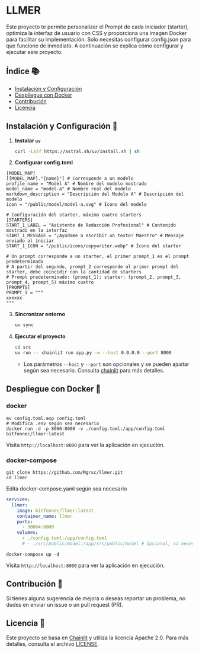 # LLMER

Este proyecto te permite personalizar el Prompt de cada iniciador (starter), optimiza la interfaz de usuario con CSS y proporciona una imagen Docker para facilitar su implementación. Solo necesitas configurar config.json para que funcione de inmediato. A continuación se explica cómo configurar y ejecutar este proyecto.

## Índice 📚

- [Instalación y Configuración](#instalación-y-configuración)
- [Despliegue con Docker](#despliegue-con-docker)
- [Contribución](#contribución)
- [Licencia](#licencia)

## Instalación y Configuración 🚀

1. **Instalar `uv`**
    ```sh
    curl -LsSf https://astral.sh/uv/install.sh | sh
    ```

2. **Configurar config.toml**
```
[MODEL_MAP]
[[MODEL_MAP]."{name}"] # Corresponde a un modelo
profile_name = "Model A" # Nombre del modelo mostrado
model_name = "model-a" # Nombre real del modelo
markdown_description = "Descripción del Modelo A" # Descripción del modelo
icon = "/public/model/model-a.svg" # Ícono del modelo

# Configuración del starter, máximo cuatro starters
[STARTERS] 
START_1_LABEL = "Asistente de Redacción Profesional" # Contenido mostrado en la interfaz
START_1_MESSAGE = "¡Ayúdame a escribir un texto! Maestro" # Mensaje enviado al iniciar
START_1_ICON = "/public/icons/copywriter.webp" # Ícono del starter

# Un prompt corresponde a un starter, el primer prompt_1 es el prompt predeterminado
# A partir del segundo, prompt_2 corresponde al primer prompt del starter, debe coincidir con la cantidad de starters
# Prompt predeterminado: (prompt_1); starter: (prompt_2, prompt_3, prompt_4, prompt_5) máximo cuatro
[PROMPTS]
PROMPT_1 = """
xxxxxx
"""

```

3. **Sincronizar entorno**
    ```sh
    uv sync
    ```

4. **Ejecutar el proyecto**
    ```sh
    cd src
    uv run -- chainlit run app.py -w --host 0.0.0.0 --port 8000
    ```
    - Los parámetros `--host` y `--port` son opcionales y se pueden ajustar según sea necesario. Consulta [chainlit](https://docs.chainlit.io/backend/command-line) para más detalles.

## Despliegue con Docker 🐳

### docker
```shell
mv config.toml.exp config.toml
# Modifica .env según sea necesario
docker run -d -p 8000:8000 -v ./config.toml:/app/config.toml bitfennec/llmer:latest
```
Visita `http://localhost:8000` para ver la aplicación en ejecución.

### docker-compose

```shell
git clone https://github.com/Mgrsc/llmer.git
cd llmer
```
Edita docker-compose.yaml según sea necesario
```yaml
services:
  llmer:
    image: bitfennec/llmer:latest
    container_name: llmer
    ports:
      - 30004:8000
    volumes:
      - ./config.toml:/app/config.toml
      # - ./src/public/model:/app/src/public/model # Opcional, si necesitas agregar íconos
```
```shell
docker-compose up -d
```

Visita `http://localhost:8000` para ver la aplicación en ejecución.

## Contribución 🤝

Si tienes alguna sugerencia de mejora o deseas reportar un problema, no dudes en enviar un issue o un pull request (PR).

## Licencia 📄

Este proyecto se basa en [Chainlit](https://github.com/Chainlit/Chainlit) y utiliza la licencia Apache 2.0. Para más detalles, consulta el archivo [LICENSE](./LICENSE).